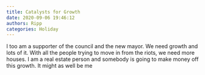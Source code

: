 ```yaml
---
title: Catalysts for Growth
date: 2020-09-06 19:46:12
authors: Ripp
categories: Holiday
---
```


 I too am a supporter of the council and the new mayor.  We need growth and lots of it.  With all the people trying to move in from the riots, we need more houses.  I am a real estate person and somebody is going to make money off this growth.  It might as well be me